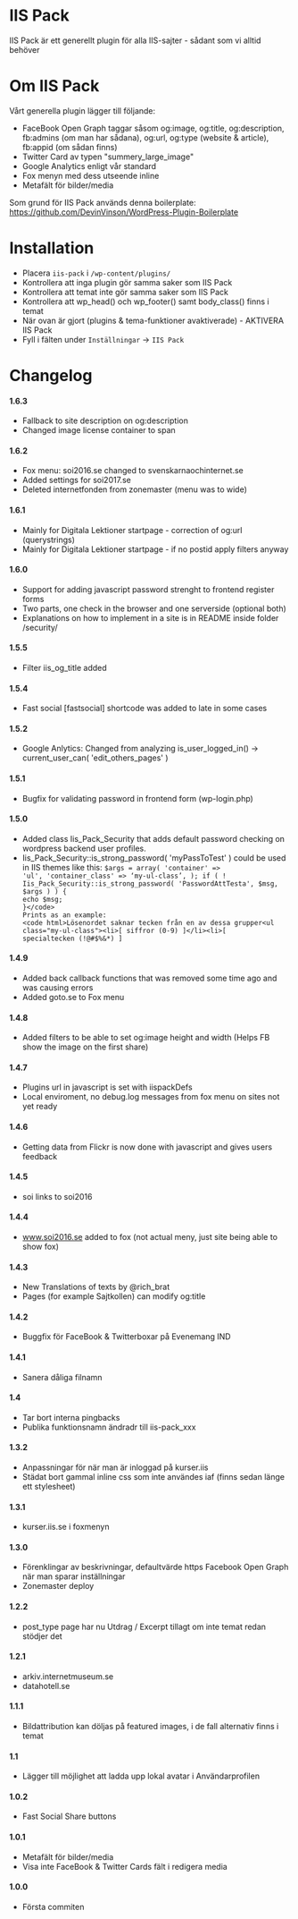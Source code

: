IIS Pack
========

IIS Pack är ett generellt plugin för alla IIS-sajter - sådant som vi alltid behöver

# Om IIS Pack

Vårt generella plugin lägger till följande:

* FaceBook Open Graph taggar såsom og:image, og:title, og:description, fb:admins (om man har sådana), og:url, og:type (website & article), fb:appid (om sådan finns)
* Twitter Card av typen "summery_large_image"
* Google Analytics enligt vår standard
* Fox menyn med dess utseende inline
* Metafält för bilder/media

Som grund för IIS Pack används denna boilerplate:
https://github.com/DevinVinson/WordPress-Plugin-Boilerplate

Installation
============

* Placera `iis-pack` i `/wp-content/plugins/`
* Kontrollera att inga plugin gör samma saker som IIS Pack
* Kontrollera att temat inte gör samma saker som IIS Pack
* Kontrollera att wp_head() och wp_footer() samt body_class() finns i temat
* När ovan är gjort (plugins & tema-funktioner avaktiverade) - AKTIVERA IIS Pack
* Fyll i fälten under `Inställningar` -> `IIS Pack`


Changelog
=========

#### 1.6.3
* Fallback to site description on og:description
* Changed image license container to span

#### 1.6.2
* Fox menu: soi2016.se changed to svenskarnaochinternet.se
* Added settings for soi2017.se
* Deleted internetfonden from zonemaster (menu was to wide)

#### 1.6.1
* Mainly for Digitala Lektioner startpage - correction of og:url (querystrings)
* Mainly for Digitala Lektioner startpage - if no postid apply filters anyway

#### 1.6.0
* Support for adding javascript password strenght to frontend register forms
* Two parts, one check in the browser and one serverside (optional both)
* Explanations on how to implement in a site is in README inside folder /security/

#### 1.5.5
* Filter iis_og_title added

#### 1.5.4
* Fast social [fastsocial] shortcode was added to late in some cases

#### 1.5.2
* Google Anlytics: Changed from analyzing is_user_logged_in() -> current_user_can( 'edit_others_pages' )

#### 1.5.1
* Bugfix for validating password in frontend form (wp-login.php)

#### 1.5.0
* Added class Iis_Pack_Security that adds default password checking on wordpress backend user profiles.
* Iis_Pack_Security::is_strong_password( 'myPassToTest' ) could be used in IIS themes like this:
<code php>$args  = array(
    'container'       => 'ul',
    'container_class' => ‘my-ul-class’,
);
if ( ! Iis_Pack_Security::is_strong_password( 'PasswordAttTesta', $msg, $args ) ) {
    echo $msg;
}</code>
Prints as an example:
<code html>Lösenordet saknar tecken från en av dessa grupper<ul class="my-ul-class"><li>[ siffror (0-9) ]</li><li>[ specialtecken (!@#$%&*) ]</li></ul></code>

#### 1.4.9
* Added back callback functions that was removed some time ago and was causing errors
* Added goto.se to Fox menu

#### 1.4.8
* Added filters to be able to set og:image height and width (Helps FB show the image on the first share)

#### 1.4.7
* Plugins url in javascript is set with iispackDefs
* Local enviroment, no debug.log messages from fox menu on sites not yet ready

#### 1.4.6
* Getting data from Flickr is now done with javascript and gives users feedback

#### 1.4.5
* soi links to soi2016

#### 1.4.4
* www.soi2016.se added to fox (not actual meny, just site being able to show fox)

#### 1.4.3
* New Translations of texts by @rich_brat
* Pages (for example Sajtkollen) can modify og:title

#### 1.4.2
* Buggfix för FaceBook & Twitterboxar på Evenemang IND

#### 1.4.1
* Sanera dåliga filnamn

#### 1.4
* Tar bort interna pingbacks
* Publika funktionsnamn ändradr till iis-pack_xxx

#### 1.3.2
* Anpassningar för när man är inloggad på kurser.iis
* Städat bort gammal inline css som inte användes iaf (finns sedan länge ett stylesheet)

#### 1.3.1
* kurser.iis.se i foxmenyn

#### 1.3.0
* Förenklingar av beskrivningar, defaultvärde https Facebook Open Graph när man sparar inställningar
* Zonemaster deploy

#### 1.2.2
* post_type page har nu Utdrag / Excerpt tillagt om inte temat redan stödjer det

#### 1.2.1
* arkiv.internetmuseum.se
* datahotell.se

#### 1.1.1
* Bildattribution kan döljas på featured images, i de fall alternativ finns i temat

#### 1.1
* Lägger till möjlighet att ladda upp lokal avatar i Användarprofilen

#### 1.0.2
* Fast Social Share buttons

#### 1.0.1
* Metafält för bilder/media
* Visa inte FaceBook & Twitter Cards fält i redigera media

#### 1.0.0
* Första commiten
